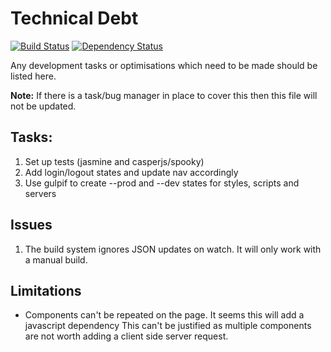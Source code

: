 # Technical Debt
[![Build Status](https://travis-ci.org/BBQDigital/esif.svg?branch=master)](https://travis-ci.org/BBQDigital/esif)
[![Dependency Status](https://gemnasium.com/BBQDigital/e-claims.svg)](https://gemnasium.com/BBQDigital/e-claims)

Any development tasks or optimisations which need to be made should be listed here.

**Note:** If there is a task/bug manager in place to cover this then this file will not be updated.

## Tasks:
1. Set up tests (jasmine and casperjs/spooky)
2. Add login/logout states and update nav accordingly
3. Use gulpif to create --prod and --dev states for styles, scripts and servers

## Issues
1. The build system ignores JSON updates on watch. It will only work with a manual build.

## Limitations
- Components can't be repeated on the page. It seems this will add a javascript dependency
  This can't be justified as multiple components are not worth adding a client side server request.
